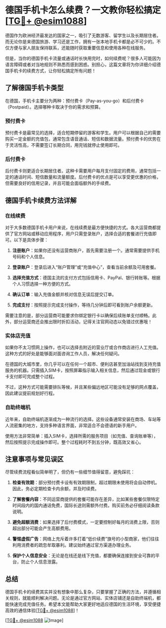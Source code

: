# 德国手机卡怎么续费？一文教你轻松搞定[[TG💪+ @esim1088](https://t.me/s/esim1088)]

德国作为欧洲经济最发达的国家之一，吸引了无数游客、留学生以及长期居住者。而无论你是来德国旅游、学习还是工作，拥有一张本地手机卡都是必不可少的。不仅方便与家人朋友保持联系，还能随时获取重要信息和使用各种在线服务。

但是，当你的德国手机卡流量或通话时长快用完时，如何续费呢？很多人可能因为语言障碍或者对当地规则不熟悉而感到困惑。别担心，这篇文章将为你详细介绍德国手机卡的续费方式，让你轻松搞定所有问题！

## 了解德国手机卡类型

在德国，手机卡主要分为两种：预付费卡（Pay-as-you-go）和后付费卡（Postpaid）。选择哪种卡取决于你的需求和预算。

### 预付费卡
预付费卡是最常见的选择，适合短期停留的游客和学生。用户可以根据自己的需要购买一定金额的充值包，通常包含语音通话、短信和数据流量。预付费卡的优势在于灵活性高，不需要签订长期合同，用完钱就停止使用即可。

### 后付费卡
后付费卡则更适合长期居住者。这种卡需要用户每月支付固定的费用，通常包括一定的通话时间、短信数量和流量额度。后付费卡的优点是可以享受更优惠的价格，但需要良好的信用记录，并且可能会面临额外的手续费。

## 德国手机卡续费方法详解

### 在线续费
对于大多数德国手机卡用户来说，在线续费是最方便快捷的方式。各大运营商都提供了官方网站或移动应用程序，用户只需登录账户，选择合适的套餐进行充值即可。以下是具体步骤：

1. **注册账户**：如果你还没有运营商账户，首先需要注册一个。通常需要提供手机号码和个人信息。
   
2. **登录账户**：登录后进入“账户管理”或“充值中心”，查看当前余额及可用套餐。

3. **选择充值方式**：德国主流的支付方式包括信用卡、PayPal、银行转账等。根据个人习惯选择一种方便的方式。

4. **确认订单**：输入充值金额并核对信息无误后提交订单。

5. **完成支付**：按照提示完成支付操作，等待几分钟后即可看到账户余额更新。

需要注意的是，部分运营商可能要求你绑定银行卡以确保后续账单支付顺畅。此外，部分运营商还会推出限时折扣活动，记得关注官网动态以免错过优惠哦！

### 实体店充值
如果你不太习惯网上操作，也可以选择去附近的营业厅或合作商店进行人工充值。这种方式的好处是能够面对面咨询工作人员，解决任何疑问。

在德国的大城市里，你几乎可以在任何一个超市、便利店甚至加油站找到支持充值服务的机器。只需插入SIM卡，按照屏幕指示输入相关信息，然后通过现金或银行卡支付即可完成整个过程。

不过，这种方式可能需要排队等候，并且某些偏远地区可能没有足够的网点覆盖，因此建议提前规划好行程。

### 自助终端机
近年来，自助终端机逐渐成为一种流行的选择。这些设备通常安装在商场、车站等人流密集的地方，支持多种语言界面，非常适合不会德语的新手用户。

使用方法非常简单：插入SIM卡，选择所需的服务项目（如充值、查询账单等），然后按照提示完成操作即可。整个过程耗时不到五分钟，既高效又省心。

## 注意事项与常见误区

尽管续费流程看似简单明了，但仍有一些细节值得留意，避免踩坑：

1. **检查有效期**：部分预付费卡设有有效期限制，超过期限未使用将会自动停机。因此，务必定期检查卡内余额，并及时续费。

2. **了解套餐内容**：不同运营商提供的套餐可能存在差异，比如某些套餐仅限特定时间段内的国内通话免费，国际长途则需额外付费。购买前务必仔细阅读条款说明。

3. **避免超额消费**：如果选择了后付费模式，一定要控制好每月的消费上限，否则超出部分可能会产生高额费用。

4. **警惕虚假广告**：网络上充斥着许多打着“低价续费”旗号的小型商家，他们往往利用消费者的疏忽牟取暴利。建议始终通过官方渠道办理业务。

5. **保护个人信息安全**：无论是在线还是线下充值，都要确保连接到安全可靠的平台，防止个人信息泄露。

## 总结

德国手机卡的续费其实并没有想象中那么复杂，只要掌握了正确的方法，并遵循相关规则，就能顺利解决问题。无论是通过官方网站、实体店铺还是自助终端机，都能快速完成充值任务。希望本文能帮助大家更好地适应德国的生活环境，享受便捷高效的通信体验[[TG💪+ @esim1088](https://t.me/s/esim1088)]！

[[TG💪+ @esim1088](https://t.me/s/esim1088) ![Image](https://i.postimg.cc/4NQfJmqS/Snipaste-2025-05-13-00-14-12.png)]